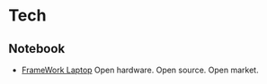 # Tech

## Notebook

- [FrameWork Laptop](https://frame.work/)
  Open hardware. Open source. Open market.

